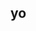## yo 
<!--
- 🔭 I’m currently lf work
- 🌱 I’m currently learning c++\cuberseq.
- 🤔 I’m looking for help with everetying
- ⚡ Fun fact: u always see ur nose
-->

